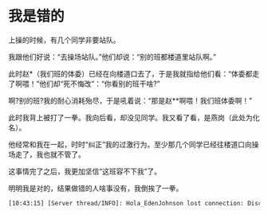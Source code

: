 # 我是错的

上操的时候，有几个同学非要站队。

我跟他们好说：“去操场站队。”他们却说：“别的班都楼道里站队啊。”

此时赵*（我们班的体委）已经在向楼道口去了，于是我就指给他们看：“体委都走了啊喂！”他们却“死不悔改”：“你看别的班干啥?”

啊?别的班?我的耐心消耗殆尽，于是吼着说：“那是赵**啊喂！我们班体委啊！”

此时我背上被打了一拳。我向后看，却没见同学。我又看了看，是燕岗（此处为化名）。

他经常和我在一起，时时“纠正”我的过激行为。至少那几个同学已经往楼道口向操场走了，我也就不管了。

这事情完了之后，我更加坚信“这班容不下我”了。

明明我是对的，结果做错的人啥事没有，我倒挨了一拳。

```bash
[10:43:15] [Server thread/INFO]: Hola_EdenJohnson lost connection: Disconnected
```
